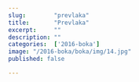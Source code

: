 ```yaml
---
slug:        "prevlaka"
title:       "Prevlaka"
excerpt:     ""
description: ""
categories:  ['2016-boka']
image: "/2016-boka/boka/img/14.jpg"
published: false

---
```

